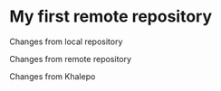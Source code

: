# My first remote repository

Changes from local repository

Changes from remote repository

Changes from Khalepo
